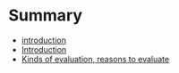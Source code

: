 # Summary

* [introduction](README.md)
* [Introduction](introduction.md)
* [Kinds of evaluation, reasons to evaluate](kinds.md)

